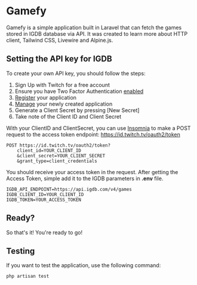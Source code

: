 # Gamefy
Gamefy is a simple application built in Laravel that can fetch the games stored in IGDB database via API. It was created to learn more about HTTP client, Tailwind CSS, Livewire and Alpine.js.

## Setting the API key for IGDB
To create your own API key, you should follow the steps:

1. Sign Up with Twitch for a free account
2. Ensure you have Two Factor Authentication [enabled](https://www.twitch.tv/settings/security)
3. [Register](https://dev.twitch.tv/console/apps/create) your application
4. [Manage](https://dev.twitch.tv/console/apps) your newly created application
5. Generate a Client Secret by pressing [New Secret]
6. Take note of the Client ID and Client Secret

With your ClientID and ClientSecret, you can use [Insomnia](https://insomnia.rest/download/) to make a POST request to the access token endpoint: https://id.twitch.tv/oauth2/token

```
POST https://id.twitch.tv/oauth2/token?
    client_id=YOUR_CLIENT_ID
    &client_secret=YOUR_CLIENT_SECRET
    &grant_type=client_credentials
```

You should receive your access token in the request.
After getting the Access Token, simple add it to the IGDB parameters in **.env** file.

```
IGDB_API_ENDPOINT=https://api.igdb.com/v4/games
IGDB_CLIENT_ID=YOUR_CLIENT_ID
IGDB_TOKEN=YOUR_ACCESS_TOKEN
```
## Ready?
So that's it! You're ready to go!

## Testing
If you want to test the application, use the following command:

```
php artisan test
```
